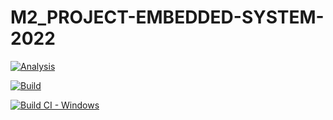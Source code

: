 # M2_PROJECT-EMBEDDED-SYSTEM-2022

[![Analysis](https://github.com/Rajeshkumar1234/M2_PROJECT-EMBEDDED-SYSTEM-2022/actions/workflows/Analysis.yml/badge.svg)](https://github.com/Rajeshkumar1234/M2_PROJECT-EMBEDDED-SYSTEM-2022/actions/workflows/Analysis.yml)

[![Build](https://github.com/Rajeshkumar1234/M2_PROJECT-EMBEDDED-SYSTEM-2022/actions/workflows/build.yml/badge.svg)](https://github.com/Rajeshkumar1234/M2_PROJECT-EMBEDDED-SYSTEM-2022/actions/workflows/build.yml)

[![Build CI - Windows](https://github.com/Rajeshkumar1234/M2_PROJECT-EMBEDDED-SYSTEM-2022/actions/workflows/build_windows.yml/badge.svg)](https://github.com/Rajeshkumar1234/M2_PROJECT-EMBEDDED-SYSTEM-2022/actions/workflows/build_windows.yml)
